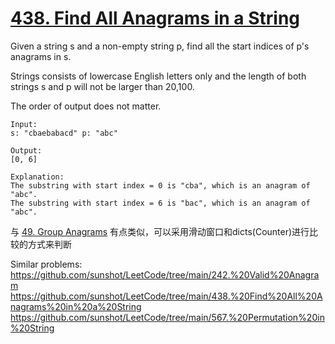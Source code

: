 # [438. Find All Anagrams in a String](https://leetcode.com/problems/find-all-anagrams-in-a-string/)

Given a string s and a non-empty string p, find all the start indices of p's anagrams in s.

Strings consists of lowercase English letters only and the length of both strings s and p will not be larger than 20,100.

The order of output does not matter.

```
Input:
s: "cbaebabacd" p: "abc"

Output:
[0, 6]

Explanation:
The substring with start index = 0 is "cba", which is an anagram of "abc".
The substring with start index = 6 is "bac", which is an anagram of "abc".

```

与 [49. Group Anagrams](https://leetcode.com/problems/group-anagrams/) 有点类似，可以采用滑动窗口和dicts(Counter)进行比较的方式来判断

Similar problems:
https://github.com/sunshot/LeetCode/tree/main/242.%20Valid%20Anagram
https://github.com/sunshot/LeetCode/tree/main/438.%20Find%20All%20Anagrams%20in%20a%20String
https://github.com/sunshot/LeetCode/tree/main/567.%20Permutation%20in%20String